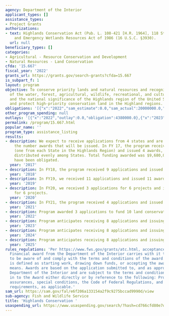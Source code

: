 ```yaml
---
agency: Department of the Interior
applicant_types: []
assistance_types:
- Project Grants
authorizations:
- text: Highlands Conservation Act (Pub. L. 108-421 [H.R. 1964], 118 Stat. 2375),
    and Emergency Wetlands Resources Act of 1986 (16 U.S.C. §3930).
  url: null
beneficiary_types: []
categories:
- Agricultural - Resource Conservation and Development
- Natural Resources - Land Conservation
cfda: '15.667'
fiscal_year: '2022'
grants_url: https://grants.gov/search-grants?cfda=15.667
is_subpart_f: 1
layout: program
objective: To conserve priority lands and natural resources and recognize the importance
  of the water, forest, agricultural, wildlife, recreational, and cultural resources,
  and the national significance of the Highlands region of the United States.  Preserve
  and protect high-priority conservation land in the Highland regions.
obligations: '[{"x":"2022","sam_estimate":0.0,"sam_actual":20000000.0,"usa_spending_actual":4380000.0},{"x":"2023","sam_estimate":0.0,"sam_actual":9700000.0,"usa_spending_actual":18557240.0},{"x":"2024","sam_estimate":9700000.0,"sam_actual":0.0,"usa_spending_actual":7528692.5}]'
other_program_spending: null
outlays: '[{"x":"2022","outlay":0.0,"obligation":4380000.0},{"x":"2023","outlay":0.0,"obligation":20728240.0},{"x":"2024","outlay":0.0,"obligation":7995050.0}]'
permalink: /program/15.667.html
popular_name: ''
program_type: assistance_listing
results:
- description: We expect to receive applications from 4 states and are uncertain of
    the number awards that will be issued. In FY 17, the program received 4 applications
    (one from each State in the Highlands Region) and issued 4 awards, with funding
    distributed evenly among States. Total funding awarded was $9,680,000. All funds
    have been obligated.
  year: '2017'
- description: In FY18, the program received 9 applications and issued 9 awards.
  year: '2018'
- description: In FY19, we received 11 applications and issued 11 awards.
  year: '2019'
- description: In FY20, we received 3 applications for 6 projects and issued 3 awards
    for 6 projects.
  year: '2020'
- description: In FY21, the program received 4 applications and issued 4 awards.
  year: '2021'
- description: Program awarded 3 applications to fund 10 land conservation projects.
  year: '2022'
- description: Program anticipates receiving 8 applications and issuing 6 awards.
  year: '2023'
- description: Program anticipates receiving 8 applications and issuing 6 awards.
  year: '2024'
- description: Program anticipates receiving 8 applications and issuing 6 awards.
  year: '2025'
rules_regulations: 'Per https://www.fws.gov/grants/atc.html, acceptance of a Federal
  Financial award from the Department of the Interior carries with it the responsibility
  to be aware of and comply with the terms and conditions of the award.  Acceptance
  is defined as starting work, drawing down funds, or accepting the award via electronic
  means. Awards are based on the application submitted to, and as approved by the
  Department of the Interior and are subject to the terms and conditions incorporated
  in to the Award either directly or by reference to the following: Program legislation/regulation,
  assurances, special conditions, the Code of Federal Regulations, and other regulatory
  requirements, as applicable.'
sam_url: https://sam.gov/fal/e6f206a133154a2f9c9275bccad9990d/view
sub-agency: Fish and Wildlife Service
title: 'Highlands Conservation '
usaspending_url: https://www.usaspending.gov/search/?hash=cd766cfd80e7d95c58027aa129b63d2b
---
```


